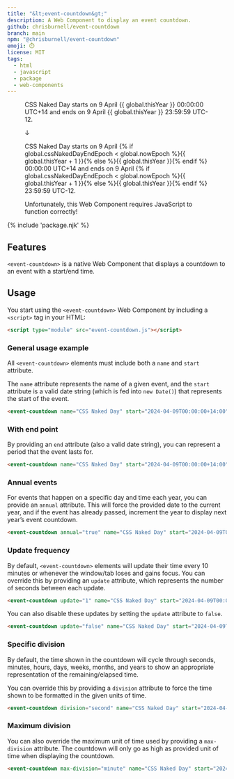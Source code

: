 ```yaml
---
title: "&lt;event-countdown&gt;"
description: A Web Component to display an event countdown.
github: chrisburnell/event-countdown
branch: main
npm: "@chrisburnell/event-countdown"
emoji: ⏱️
license: MIT
tags:
  - html
  - javascript
  - package
  - web-components
---
```


<script type="module" src="/js/components/event-countdown.js"></script>

<figure class=" [ box ] [ gamma ] ">
    <p><event-countdown name="CSS Naked Day" annual="true" start="{{ global.thisYear }}-04-09T00:00:00+14:00" end="{{ global.thisYear }}-04-09T23:59:59-12:00">CSS Naked Day starts on 9 April {{ global.thisYear }} 00:00:00 UTC+14 and ends on 9 April {{ global.thisYear }} 23:59:59 UTC-12.</event-countdown></p>
    <p class=" [ requires-js ] " aria-hidden="true">↓</p>
    <p class=" [ requires-js ] ">CSS Naked Day starts on 9 April {% if global.cssNakedDayEndEpoch < global.nowEpoch %}{{ global.thisYear + 1 }}{% else %}{{ global.thisYear }}{% endif %} 00:00:00 UTC+14 and ends on 9 April {% if global.cssNakedDayEndEpoch < global.nowEpoch %}{{ global.thisYear + 1 }}{% else %}{{ global.thisYear }}{% endif %} 23:59:59 UTC-12.</p>
    <noscript><p>Unfortunately, this Web Component requires JavaScript to function correctly!</p></noscript>
</figure>

{% include 'package.njk' %}

## Features

<code>&lt;event-countdown&gt;</code> is a native Web Component that displays a countdown to an event with a start/end time.

## Usage

You start using the <code>&lt;event-countdown&gt;</code> Web Component by including a <code>&lt;script&gt;</code> tag in your HTML:

```html
<script type="module" src="event-countdown.js"></script>
```

### General usage example

All `<event-countdown>` elements must include both a `name` and `start` attribute.

The `name` attribute represents the name of a given event, and the `start` attribute is a valid date string (which is fed into `new Date()`) that represents the start of the event.

```html
<event-countdown name="CSS Naked Day" start="2024-04-09T00:00:00+14:00"></event-countdown>
```

### With end point

By providing an `end` attribute (also a valid date string), you can represent a period that the event lasts for.

```html
<event-countdown name="CSS Naked Day" start="2024-04-09T00:00:00+14:00" end="2024-04-09T23:59:59-12:00"></event-countdown>
```

### Annual events

For events that happen on a specific day and time each year, you can provide an `annual` attribute. This will force the provided date to the current year, and if the event has already passed, increment the year to display next year’s event countdown.

```html
<event-countdown annual="true" name="CSS Naked Day" start="2024-04-09T00:00:00+14:00"></event-countdown>
```

### Update frequency

By default, `<event-countdown>` elements will update their time every 10 minutes or whenever the window/tab loses and gains focus. You can override this by providing an `update` attribute, which represents the number of seconds between each update.

```html
<event-countdown update="1" name="CSS Naked Day" start="2024-04-09T00:00:00+14:00"></event-countdown>
```

You can also disable these updates by setting the `update` attribute to `false`.

```html
<event-countdown update="false" name="CSS Naked Day" start="2024-04-09T00:00:00+14:00"></event-countdown>
```

### Specific division

By default, the time shown in the countdown will cycle through seconds, minutes, hours, days, weeks, months, and years to show an appropriate representation of the remaining/elapsed time.

You can override this by providing a `division` attribute to force the time shown to be formatted in the given units of time.

```html
<event-countdown division="second" name="CSS Naked Day" start="2024-04-09T00:00:00+14:00"></event-countdown>
```

### Maximum division

You can also override the maximum unit of time used by providing a `max-division` attribute. The countdown will only go as high as provided unit of time when displaying the countdown.

```html
<event-countdown max-division="minute" name="CSS Naked Day" start="2024-04-09T00:00:00+14:00"></event-countdown>
```

